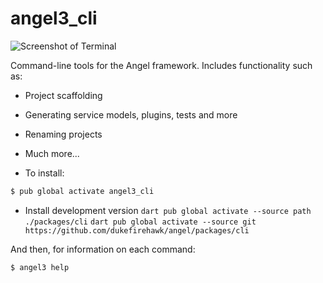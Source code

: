 # angel3_cli

![Screenshot of Terminal](screenshots/screenshot.png)

Command-line tools for the Angel framework.
Includes functionality such as:
* Project scaffolding
* Generating service models, plugins, tests and more
* Renaming projects
* Much more...

* To install:

```bash
$ pub global activate angel3_cli
```

* Install development version
`dart pub global activate --source path ./packages/cli`
`dart pub global activate --source git https://github.com/dukefirehawk/angel/packages/cli`

And then, for information on each command:

```bash
$ angel3 help
```
